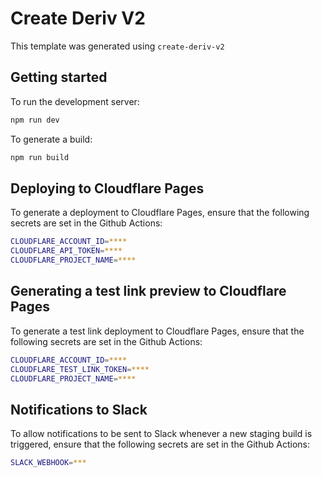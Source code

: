 # Create Deriv V2

This template was generated using `create-deriv-v2`

## Getting started

To run the development server:

```bash
npm run dev
```

To generate a build:

```bash
npm run build
```

## Deploying to Cloudflare Pages

To generate a deployment to Cloudflare Pages, ensure that the following secrets are set in the Github Actions:

```bash
CLOUDFLARE_ACCOUNT_ID=****
CLOUDFLARE_API_TOKEN=****
CLOUDFLARE_PROJECT_NAME=****
```

## Generating a test link preview to Cloudflare Pages

To generate a test link deployment to Cloudflare Pages, ensure that the following secrets are set in the Github Actions:

```bash
CLOUDFLARE_ACCOUNT_ID=****
CLOUDFLARE_TEST_LINK_TOKEN=****
CLOUDFLARE_PROJECT_NAME=****
```

## Notifications to Slack

To allow notifications to be sent to Slack whenever a new staging build is triggered, ensure that the following secrets are set in the Github Actions:

```bash
SLACK_WEBHOOK=***
```
